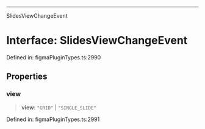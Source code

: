 ---

SlidesViewChangeEvent

# Interface: SlidesViewChangeEvent

Defined in: figmaPluginTypes.ts:2990

## Properties

### view

> **view**: `"GRID"` \| `"SINGLE_SLIDE"`

Defined in: figmaPluginTypes.ts:2991
